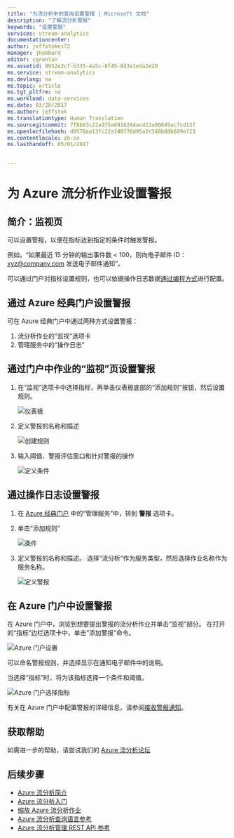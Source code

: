 ```yaml
---
title: "为流分析中的查询设置警报 | Microsoft 文档"
description: "了解流分析警报"
keywords: "设置警报"
services: stream-analytics
documentationcenter: 
author: jeffstokes72
manager: jhubbard
editor: cgronlun
ms.assetid: 9952e2cf-b335-4a5c-8f45-8d3e1eda2e20
ms.service: stream-analytics
ms.devlang: na
ms.topic: article
ms.tgt_pltfrm: na
ms.workload: data-services
ms.date: 03/28/2017
ms.author: jeffstok
ms.translationtype: Human Translation
ms.sourcegitcommit: 7f8b63c22a3f5a6916264acd22a80649ac7cd12f
ms.openlocfilehash: d9578aa13fc22a148f76d95a2c548b88b699e723
ms.contentlocale: zh-cn
ms.lasthandoff: 05/01/2017


---
```

# <a name="set-up-alerts-for-azure-stream-analytics-jobs"></a>为 Azure 流分析作业设置警报
## <a name="introduction-monitor-page"></a>简介：监视页
可以设置警报，以便在指标达到指定的条件时触发警报。

例如，“如果最近 15 分钟的输出事件数 < 100，则向电子邮件 ID：xyz@company.com 发送电子邮件通知”。

可以通过门户对指标设置规则，也可以依据操作日志数据[通过编程方式](https://code.msdn.microsoft.com/windowsazure/Receive-Email-Notifications-199e2c9a)进行配置。

## <a name="set-up-alerts-through-the-azure-classic-portal"></a>通过 Azure 经典门户设置警报
可在 Azure 经典门户中通过两种方式设置警报：  

1. 流分析作业的“监视”选项卡  
2. 管理服务中的“操作日志”  

## <a name="set-up-alert-through-the-monitor-tab-of-the-job-in-the-portal"></a>通过门户中作业的“监视”页设置警报
1. 在“监视”选项卡中选择指标，再单击仪表板底部的“添加规则”按钮，然后设置规则。  
   
   ![仪表板](./media/stream-analytics-set-up-alerts/01-stream-analytics-set-up-alerts.png)  
2. 定义警报的名称和描述  
   
   ![创建规则](./media/stream-analytics-set-up-alerts/02-stream-analytics-set-up-alerts.png)  
3. 输入阈值、警报评估窗口和针对警报的操作  
   
   ![定义条件](./media/stream-analytics-set-up-alerts/03-stream-analytics-set-up-alerts.png)  

## <a name="set-up-alerts-through-the-operations-logs"></a>通过操作日志设置警报
1. 在 [Azure 经典门户](https://manage.windowsazure.com) 中的“管理服务”中，转到 **警报** 选项卡。  
2. 单击“添加规则”  
   
   ![条件](./media/stream-analytics-set-up-alerts/04-stream-analytics-set-up-alerts.png)  
3. 定义警报的名称和描述。 选择“流分析”作为服务类型，然后选择作业名称作为服务名称。  
   
   ![定义警报](./media/stream-analytics-set-up-alerts/05-stream-analytics-set-up-alerts.png)  

## <a name="set-up-alerts-in-the-azure-portal"></a>在 Azure 门户中设置警报
在 Azure 门户中，浏览到想要提出警报的流分析作业并单击“监视”部分。  在打开的“指标”边栏选项卡中，单击“添加警报”命令。

  ![Azure 门户设置](./media/stream-analytics-set-up-alerts/06-stream-analytics-set-up-alerts.png)  

可以命名警报规则，并选择显示在通知电子邮件中的说明。

当选择“指标”时，将为该指标选择一个条件和阈值。

  ![Azure 门户选择指标](./media/stream-analytics-set-up-alerts/07-stream-analytics-set-up-alerts.png)  

有关在 Azure 门户中配置警报的详细信息，请参阅[接收警报通知](../monitoring-and-diagnostics/insights-receive-alert-notifications.md)。  

## <a name="get-help"></a>获取帮助
如需进一步的帮助，请尝试我们的 [Azure 流分析论坛](https://social.msdn.microsoft.com/Forums/home?forum=AzureStreamAnalytics)

## <a name="next-steps"></a>后续步骤
* [Azure 流分析简介](stream-analytics-introduction.md)
* [Azure 流分析入门](stream-analytics-get-started.md)
* [缩放 Azure 流分析作业](stream-analytics-scale-jobs.md)
* [Azure 流分析查询语言参考](https://msdn.microsoft.com/library/azure/dn834998.aspx)
* [Azure 流分析管理 REST API 参考](https://msdn.microsoft.com/library/azure/dn835031.aspx)


